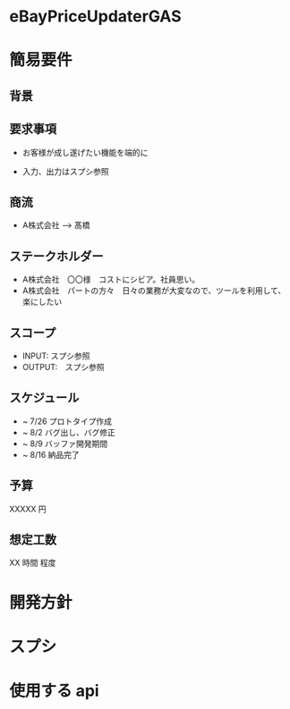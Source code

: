 # eBayPriceUpdaterGAS

# 簡易要件

## 背景

## 要求事項
- お客様が成し遂げたい機能を端的に

- 入力、出力はスプシ参照

## 商流
- A株式会社 --> 髙橋

## ステークホルダー
- A株式会社　〇〇様　コストにシビア。社員思い。
- A株式会社　パートの方々　日々の業務が大変なので、ツールを利用して、楽にしたい

## スコープ
- INPUT: スプシ参照
- OUTPUT:　スプシ参照

## スケジュール
- ~ 7/26 プロトタイプ作成
- ~ 8/2  バグ出し、バグ修正
- ~ 8/9 バッファ開発期間
- ~ 8/16 納品完了

## 予算
XXXXX 円

## 想定工数
XX 時間 程度

# 開発方針

# スプシ

# 使用する api